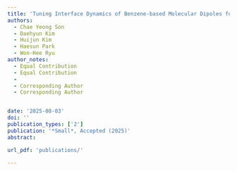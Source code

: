 ```yaml
---
title: 'Tuning Interface Dynamics of Benzene-based Molecular Dipoles for High Capacity and Long Lifespan in Lithium Metal Batteries'
authors:
  - Chae Yeong Son
  - Daehyun Kim
  - Huijun Kim
  - Haesun Park
  - Won-Hee Ryu
author_notes:
  - Equal Contribution 
  - Equal Contribution 
  -
  - Corresponding Author
  - Corresponding Author


date: '2025-08-03'
doi: ''
publication_types: ['2']
publication: '*Small*, Accepted (2025)'
abstract: 

url_pdf: 'publications/'

---
```



<!--- Supplementary notes can be added here, including [code and math](https://wowchemy.com/docs/content/writing-markdown-latex/). --->